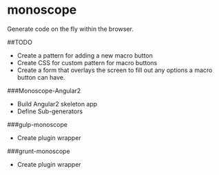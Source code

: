 # monoscope
Generate code on the fly within the browser.


##TODO
 - Create a pattern for adding a new macro button
 - Create CSS for custom pattern for macro buttons
 - Create a form that overlays the screen to fill out any options a macro button can have.

###Monoscope-Angular2
 - Build Angular2 skeleton app
 - Define Sub-generators

###gulp-monoscope
 - Create plugin wrapper

###grunt-monoscope
 - Create plugin wrapper
